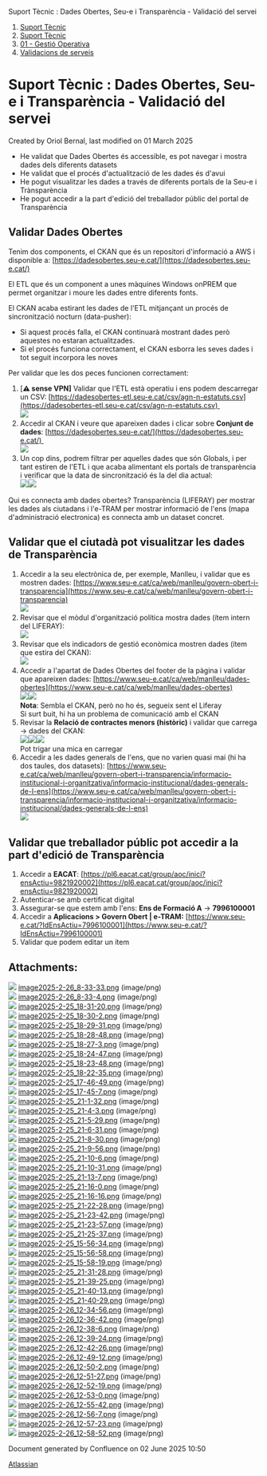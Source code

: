 Suport Tècnic : Dades Obertes, Seu-e i Transparència - Validació del servei  

1.  [Suport Tècnic](index.md)
2.  [Suport Tècnic](13893782.md)
3.  [01 - Gestió Operativa](26313391.md)
4.  [Validacions de serveis](Validacions-de-serveis_124911726.md)

Suport Tècnic : Dades Obertes, Seu-e i Transparència - Validació del servei
===========================================================================

Created by Oriol Bernal, last modified on 01 March 2025

*   He validat que Dades Obertes és accessible, es pot navegar i mostra dades dels diferents datasets
*   He validat que el procés d'actualització de les dades és d'avui
*   He pogut visualitzar les dades a través de diferents portals de la Seu-e i Trànsparència
*   He pogut accedir a la part d'edició del treballador públic del portal de Transparència

Validar Dades Obertes
---------------------

Tenim dos components, el CKAN que és un repositori d'informació a AWS i disponible a: [https://dadesobertes.seu-e.cat/](https://dadesobertes.seu-e.cat/)

El ETL que és un component a unes màquines Windows onPREM que permet organitzar i moure les dades entre diferents fonts.

El CKAN acaba estirant les dades de l'ETL mitjançant un procés de sincronització nocturn (data-pusher):

*   Si aquest procés falla, el CKAN continuarà mostrant dades però aquestes no estaran actualitzades.
*   Si el procés funciona correctament, el CKAN esborra les seves dades i tot seguit incorpora les noves

Per validar que les dos peces funcionen correctament:

1.  \[**⚠ sense VPN\]** Validar que l'ETL està operatiu i ens podem descarregar un CSV: [https://dadesobertes-etl.seu-e.cat/csv/agn-n-estatuts.csv](https://dadesobertes-etl.seu-e.cat/csv/agn-n-estatuts.csv)   
    ![](attachments/124911992/124912032.png)
2.  Accedir al CKAN i veure que apareixen dades i clicar sobre **Conjunt de dades**: [https://dadesobertes.seu-e.cat/](https://dadesobertes.seu-e.cat/)   
    ![](attachments/124911992/124912028.png)
3.  Un cop dins, podrem filtrar per aquelles dades que són Globals, i per tant estiren de l'ETL i que acaba alimentant els portals de transparència i verificar que la data de sincronització és la del dia actual:  
    ![](attachments/124911992/124912029.png)![](attachments/124911992/124912030.png)  
      
    

Qui es connecta amb dades obertes? Transparència (LIFERAY) per mostrar les dades als ciutadans i l'e-TRAM per mostrar informació de l'ens (mapa d'administració electronica) es connecta amb un dataset concret. 

Validar que el ciutadà pot visualitzar les dades de Transparència
-----------------------------------------------------------------

1.  Accedir a la seu electrònica de, per exemple, Manlleu, i validar que es mostren dades: [https://www.seu-e.cat/ca/web/manlleu/govern-obert-i-transparencia](https://www.seu-e.cat/ca/web/manlleu/govern-obert-i-transparencia)  
    ![](attachments/124911992/124912036.png)
2.  Revisar que el mòdul d'organització política mostra dades (ítem intern del LIFERAY):  
    ![](attachments/124911992/124912037.png)
3.  Revisar que els indicadors de gestió econòmica mostren dades (ítem que estira del CKAN):  
    ![](attachments/124911992/124912039.png)
4.  Accedir a l'apartat de Dades Obertes del footer de la pàgina i validar que apareixen dades: [https://www.seu-e.cat/ca/web/manlleu/dades-obertes](https://www.seu-e.cat/ca/web/manlleu/dades-obertes)  
    ![](attachments/124911992/124912040.png)![](attachments/124911992/124912042.png)  
    **Nota**: Sembla el CKAN, però no ho és, segueix sent el Liferay  
    Si surt buit, hi ha un problema de comunicació amb el CKAN
5.  Revisar la **Relació de contractes menors (històric)** i validar que carrega → dades del CKAN:  
    ![](attachments/124911992/124912044.png)![](attachments/124911992/124912045.png)![](attachments/124911992/124912046.png)  
    Pot trigar una mica en carregar
6.  Accedir a les dades generals de l'ens, que no varien quasi mai (hi ha dos taules, dos datasets): [https://www.seu-e.cat/ca/web/manlleu/govern-obert-i-transparencia/informacio-institucional-i-organitzativa/informacio-institucional/dades-generals-de-l-ens](https://www.seu-e.cat/ca/web/manlleu/govern-obert-i-transparencia/informacio-institucional-i-organitzativa/informacio-institucional/dades-generals-de-l-ens)  
    ![](attachments/124911992/124912050.png)

Validar que treballador públic pot accedir a la part d'edició de Transparència
------------------------------------------------------------------------------

1.  Accedir a **EACAT**: [https://pl6.eacat.cat/group/aoc/inici?ensActiu=9821920002](https://pl6.eacat.cat/group/aoc/inici?ensActiu=9821920002)
2.  Autenticar-se amb certificat digital
3.  Assegurar-se que estem amb l'ens: **Ens de Formació A** → **7996100001**
4.  Accedir a **Aplicacions > Govern Obert | e-TRAM:** [https://www.seu-e.cat/?IdEnsActiu=7996100001](https://www.seu-e.cat/?IdEnsActiu=7996100001)
5.  Validar que podem editar un ítem

  

  

Attachments:
------------

![](images/icons/bullet_blue.gif) [image2025-2-26\_8-33-33.png](attachments/124911992/124911993.png) (image/png)  
![](images/icons/bullet_blue.gif) [image2025-2-26\_8-33-4.png](attachments/124911992/124911994.png) (image/png)  
![](images/icons/bullet_blue.gif) [image2025-2-25\_18-31-20.png](attachments/124911992/124911995.png) (image/png)  
![](images/icons/bullet_blue.gif) [image2025-2-25\_18-30-2.png](attachments/124911992/124911996.png) (image/png)  
![](images/icons/bullet_blue.gif) [image2025-2-25\_18-29-31.png](attachments/124911992/124911997.png) (image/png)  
![](images/icons/bullet_blue.gif) [image2025-2-25\_18-28-48.png](attachments/124911992/124911998.png) (image/png)  
![](images/icons/bullet_blue.gif) [image2025-2-25\_18-27-3.png](attachments/124911992/124911999.png) (image/png)  
![](images/icons/bullet_blue.gif) [image2025-2-25\_18-24-47.png](attachments/124911992/124912000.png) (image/png)  
![](images/icons/bullet_blue.gif) [image2025-2-25\_18-23-48.png](attachments/124911992/124912001.png) (image/png)  
![](images/icons/bullet_blue.gif) [image2025-2-25\_18-22-35.png](attachments/124911992/124912002.png) (image/png)  
![](images/icons/bullet_blue.gif) [image2025-2-25\_17-46-49.png](attachments/124911992/124912003.png) (image/png)  
![](images/icons/bullet_blue.gif) [image2025-2-25\_17-45-7.png](attachments/124911992/124912004.png) (image/png)  
![](images/icons/bullet_blue.gif) [image2025-2-25\_21-1-32.png](attachments/124911992/124912005.png) (image/png)  
![](images/icons/bullet_blue.gif) [image2025-2-25\_21-4-3.png](attachments/124911992/124912006.png) (image/png)  
![](images/icons/bullet_blue.gif) [image2025-2-25\_21-5-29.png](attachments/124911992/124912007.png) (image/png)  
![](images/icons/bullet_blue.gif) [image2025-2-25\_21-6-31.png](attachments/124911992/124912008.png) (image/png)  
![](images/icons/bullet_blue.gif) [image2025-2-25\_21-8-30.png](attachments/124911992/124912009.png) (image/png)  
![](images/icons/bullet_blue.gif) [image2025-2-25\_21-9-56.png](attachments/124911992/124912010.png) (image/png)  
![](images/icons/bullet_blue.gif) [image2025-2-25\_21-10-6.png](attachments/124911992/124912011.png) (image/png)  
![](images/icons/bullet_blue.gif) [image2025-2-25\_21-10-31.png](attachments/124911992/124912012.png) (image/png)  
![](images/icons/bullet_blue.gif) [image2025-2-25\_21-13-7.png](attachments/124911992/124912013.png) (image/png)  
![](images/icons/bullet_blue.gif) [image2025-2-25\_21-16-0.png](attachments/124911992/124912014.png) (image/png)  
![](images/icons/bullet_blue.gif) [image2025-2-25\_21-16-16.png](attachments/124911992/124912015.png) (image/png)  
![](images/icons/bullet_blue.gif) [image2025-2-25\_21-22-28.png](attachments/124911992/124912016.png) (image/png)  
![](images/icons/bullet_blue.gif) [image2025-2-25\_21-23-42.png](attachments/124911992/124912017.png) (image/png)  
![](images/icons/bullet_blue.gif) [image2025-2-25\_21-23-57.png](attachments/124911992/124912018.png) (image/png)  
![](images/icons/bullet_blue.gif) [image2025-2-25\_21-25-37.png](attachments/124911992/124912019.png) (image/png)  
![](images/icons/bullet_blue.gif) [image2025-2-25\_15-56-34.png](attachments/124911992/124912020.png) (image/png)  
![](images/icons/bullet_blue.gif) [image2025-2-25\_15-56-58.png](attachments/124911992/124912021.png) (image/png)  
![](images/icons/bullet_blue.gif) [image2025-2-25\_15-58-19.png](attachments/124911992/124912022.png) (image/png)  
![](images/icons/bullet_blue.gif) [image2025-2-25\_21-31-28.png](attachments/124911992/124912023.png) (image/png)  
![](images/icons/bullet_blue.gif) [image2025-2-25\_21-39-25.png](attachments/124911992/124912024.png) (image/png)  
![](images/icons/bullet_blue.gif) [image2025-2-25\_21-40-13.png](attachments/124911992/124912025.png) (image/png)  
![](images/icons/bullet_blue.gif) [image2025-2-25\_21-40-29.png](attachments/124911992/124912026.png) (image/png)  
![](images/icons/bullet_blue.gif) [image2025-2-26\_12-34-56.png](attachments/124911992/124912027.png) (image/png)  
![](images/icons/bullet_blue.gif) [image2025-2-26\_12-36-42.png](attachments/124911992/124912028.png) (image/png)  
![](images/icons/bullet_blue.gif) [image2025-2-26\_12-38-6.png](attachments/124911992/124912029.png) (image/png)  
![](images/icons/bullet_blue.gif) [image2025-2-26\_12-39-24.png](attachments/124911992/124912030.png) (image/png)  
![](images/icons/bullet_blue.gif) [image2025-2-26\_12-42-26.png](attachments/124911992/124912032.png) (image/png)  
![](images/icons/bullet_blue.gif) [image2025-2-26\_12-49-12.png](attachments/124911992/124912036.png) (image/png)  
![](images/icons/bullet_blue.gif) [image2025-2-26\_12-50-2.png](attachments/124911992/124912037.png) (image/png)  
![](images/icons/bullet_blue.gif) [image2025-2-26\_12-51-27.png](attachments/124911992/124912039.png) (image/png)  
![](images/icons/bullet_blue.gif) [image2025-2-26\_12-52-19.png](attachments/124911992/124912040.png) (image/png)  
![](images/icons/bullet_blue.gif) [image2025-2-26\_12-53-0.png](attachments/124911992/124912042.png) (image/png)  
![](images/icons/bullet_blue.gif) [image2025-2-26\_12-55-42.png](attachments/124911992/124912044.png) (image/png)  
![](images/icons/bullet_blue.gif) [image2025-2-26\_12-56-7.png](attachments/124911992/124912045.png) (image/png)  
![](images/icons/bullet_blue.gif) [image2025-2-26\_12-57-23.png](attachments/124911992/124912046.png) (image/png)  
![](images/icons/bullet_blue.gif) [image2025-2-26\_12-58-52.png](attachments/124911992/124912050.png) (image/png)  

Document generated by Confluence on 02 June 2025 10:50

[Atlassian](http://www.atlassian.com/)